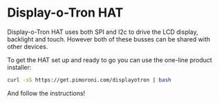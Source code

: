 <!--
---
name: Display-o-Tron HAT
class: board
type: display
formfactor: HAT
manufacturer: Pimoroni
description: A 3-line character LCD with a 6-zone RGB backlight and 6 touch buttons
url: https://shop.pimoroni.com/products/display-o-tron-hat
github: https://github.com/pimoroni/displayotron
buy: https://shop.pimoroni.com/products/display-o-tron-hat
image: 'display-o-tron-hat.png'
pincount: 40
eeprom: yes
power:
  '1':
  '2':
ground:
  '6':
  '9':
  '39':
pin:
  '3':
    mode: i2c
  '5':
    mode: i2c
  '19':
    mode: spi
  '22':
    name: LCD Register Select
    mode: output
    active: high
  '23':
    mode: spi
  '24':
    name: LCD Chip Select
    mode: chipselect
    active: high
  '32':
    name: LCD Reset
    mode: output
    active: low
i2c:
  '0x54':
    name: Backlight
    device: sn3218
  '0x2c':
    name: Cap Touch
    device: cap1166
-->
# Display-o-Tron HAT

Display-o-Tron HAT uses both SPI and I2c to drive the LCD display, backlight and touch. However both of these busses can be shared with other devices.

To get the HAT set up and ready to go you can use the one-line product installer:

```bash
curl -sS https://get.pimoroni.com/displayotron | bash
```

And follow the instructions!
